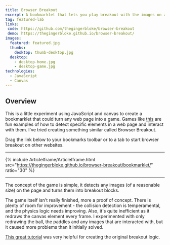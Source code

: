 ```yaml
---
title: Browser Breakout
excerpt: A bookmarklet that lets you play breakout with the images on any webpage
tag: featured-lab
links:
 code: https://github.com/thegingerbloke/browser-breakout
 demo: https://thegingerbloke.github.io/browser-breakout/
images:
  featured: featured.jpg
  thumbs:
    desktop: thumb-desktop.jpg
  desktop:
    - desktop-home.jpg
    - desktop-game.jpg
technologies:
  - JavaScript
  - Canvas
---
```


## Overview

This is a little experiment using JavaScript and canvas to create a bookmarklet that could turn any web page into a game.  Games like [this](http://erkie.github.io/) are fun examples of how to detect specific elements in a web page and interact with them.  I've tried creating something similar called Browser Breakout.

Drag the link below to your bookmarks toolbar or to a tab to start browser breakout on other websites.

***

{% include ArticleIframe/ArticleIframe.html src="https://thegingerbloke.github.io/browser-breakout/bookmarklet/" ratio="30" %}

***


The concept of the game is simple, it detects any images (of a reasonable size) on the page and turns them into breakout blocks.

The game itself isn't really finished, more a proof of concept.  There is plenty of room for improvement - the collision detection is temperamental, and the physics logic needs improving.  Also, it's quite inefficient as it redraws the canvas element every frame.  I experimented with only redrawing the ball, the paddles and any images that are interacted with, but it caused more problems than it initially solved.

[This great tutorial](http://billmill.org/static/canvastutorial/) was very helpful for creating the original breakout logic.

